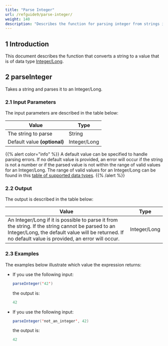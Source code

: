 ```yaml
---
title: "Parse Integer"
url: /refguide9/parse-integer/
weight: 140
description: "Describes the function for parsing integer from strings in Mendix."
---
```


## 1 Introduction

This document describes the function that converts a string to a value that is of data type [Integer/Long](/refguide9/data-types/#integer-long).

## 2 parseInteger

Takes a string and parses it to an Integer/Long.

### 2.1 Input Parameters

The input parameters are described in the table below:

| Value                        | Type         |
| ---------------------------- | ------------ |
| The string to parse          | String       |
| Default value **(optional)** | Integer/Long |

{{% alert color="info" %}}
A default value can be specified to handle parsing errors. If no default value is provided, an error will occur if the string is not a number or if the parsed value is not within the range of valid values for an Integer/Long. The range of valid values for an Integer/Long can be found in this [table of supported data types](/refguide9/data-types/#supported-data-types).
{{% /alert %}}

### 2.2 Output

The output is described in the table below:

| Value                                                        | Type    |
| ------------------------------------------------------------ | ------- |
| An Integer/Long if it is possible to parse it from the string. If the string cannot be parsed to an Integer/Long, the default value will be returned. If no default value is provided, an error will occur. | Integer/Long |

### 2.3 Examples

The examples below illustrate which value the expression returns:

* If you use the following input:

    ```java
    parseInteger('42')
    ```

    the output is:

    ```java
    42
    ```

* If you use the following input:

    ```java
    parseInteger('not_an_integer', 42)
    ```

    the output is:

    ```java
    42
    ```
